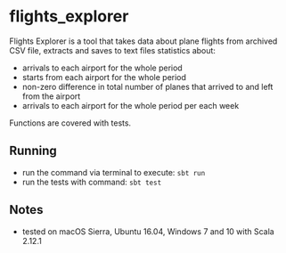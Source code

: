 # flights_explorer
Flights Explorer is a tool that takes data about plane flights from archived CSV file, extracts and saves to text files statistics about:
- arrivals to each airport for the whole period
- starts from each airport for the whole period
- non-zero difference in total number of planes that arrived to and left from the airport
- arrivals to each airport for the whole period per each week

Functions are covered with tests.

Running
-------
* run the command via terminal to execute: `sbt run`
* run the tests with command: `sbt test`

Notes
-----
* tested on macOS Sierra, Ubuntu 16.04, Windows 7 and 10 with Scala 2.12.1
